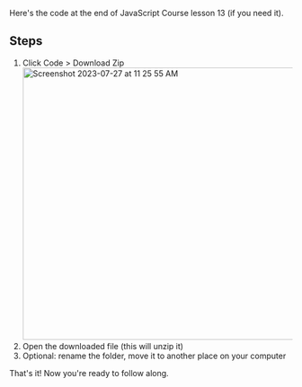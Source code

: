 Here's the code at the end of JavaScript Course lesson 13 (if you need it).
## Steps
1. Click Code > Download Zip <br>
   <img width="485" alt="Screenshot 2023-07-27 at 11 25 55 AM" src="https://github.com/SuperSimpleDev/javascript-lesson-14-starting-code/assets/70604577/610f8222-1508-46a2-84ec-cc7f7a56fd0d">
2. Open the downloaded file (this will unzip it)
3. Optional: rename the folder, move it to another place on your computer

That's it! Now you're ready to follow along.
